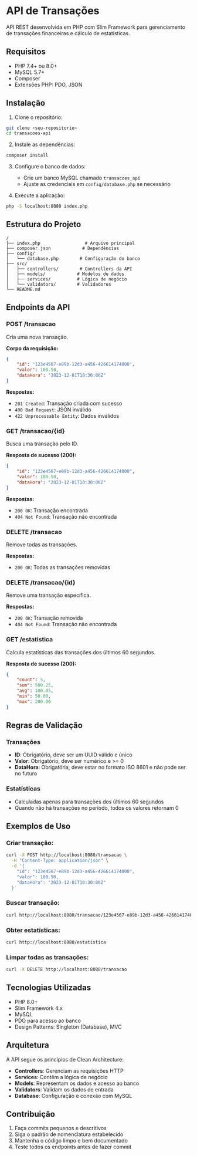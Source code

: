 # API de Transações

API REST desenvolvida em PHP com Slim Framework para gerenciamento de transações financeiras e cálculo de estatísticas.

## Requisitos

- PHP 7.4+ ou 8.0+
- MySQL 5.7+
- Composer
- Extensões PHP: PDO, JSON

## Instalação

1. Clone o repositório: 
```bash
git clone <seu-repositorio>
cd transacoes-api
```

2. Instale as dependências:
```bash
composer install
```

3. Configure o banco de dados:
   - Crie um banco MySQL chamado `transacoes_api`
   - Ajuste as credenciais em `config/database.php` se necessário

4. Execute a aplicação:
```bash
php -S localhost:8080 index.php
```

## Estrutura do Projeto

```
/
├── index.php                 # Arquivo principal
├── composer.json            # Dependências
├── config/
│   └── database.php        # Configuração do banco
├── src/
│   ├── controllers/        # Controllers da API
│   ├── models/            # Modelos de dados
│   ├── services/          # Lógica de negócio
│   └── validators/        # Validadores
└── README.md
```

## Endpoints da API

### POST /transacao
Cria uma nova transação.

**Corpo da requisição:**
```json
{
    "id": "123e4567-e89b-12d3-a456-426614174000",
    "valor": 100.50,
    "dataHora": "2023-12-01T10:30:00Z"
}
```

**Respostas:**
- `201 Created`: Transação criada com sucesso
- `400 Bad Request`: JSON inválido
- `422 Unprocessable Entity`: Dados inválidos

### GET /transacao/{id}
Busca uma transação pelo ID.

**Resposta de sucesso (200):**
```json
{
    "id": "123e4567-e89b-12d3-a456-426614174000",
    "valor": 100.50,
    "dataHora": "2023-12-01T10:30:00Z"
}
```

**Respostas:**
- `200 OK`: Transação encontrada
- `404 Not Found`: Transação não encontrada

### DELETE /transacao
Remove todas as transações.

**Respostas:**
- `200 OK`: Todas as transações removidas

### DELETE /transacao/{id}
Remove uma transação específica.

**Respostas:**
- `200 OK`: Transação removida
- `404 Not Found`: Transação não encontrada

### GET /estatistica
Calcula estatísticas das transações dos últimos 60 segundos.

**Resposta de sucesso (200):**
```json
{
    "count": 5,
    "sum": 500.25,
    "avg": 100.05,
    "min": 50.00,
    "max": 200.00
}
```

## Regras de Validação

### Transações
- **ID**: Obrigatório, deve ser um UUID válido e único
- **Valor**: Obrigatório, deve ser numérico e >= 0
- **DataHora**: Obrigatória, deve estar no formato ISO 8601 e não pode ser no futuro

### Estatísticas
- Calculadas apenas para transações dos últimos 60 segundos
- Quando não há transações no período, todos os valores retornam 0

## Exemplos de Uso

### Criar transação:
```bash
curl -X POST http://localhost:8080/transacao \
  -H "Content-Type: application/json" \
  -d '{
    "id": "123e4567-e89b-12d3-a456-426614174000",
    "valor": 100.50,
    "dataHora": "2023-12-01T10:30:00Z"
  }'
```

### Buscar transação:
```bash
curl http://localhost:8080/transacao/123e4567-e89b-12d3-a456-426614174000
```

### Obter estatísticas:
```bash
curl http://localhost:8080/estatistica
```

### Limpar todas as transações:
```bash
curl -X DELETE http://localhost:8080/transacao
```

## Tecnologias Utilizadas

- PHP 8.0+
- Slim Framework 4.x
- MySQL
- PDO para acesso ao banco
- Design Patterns: Singleton (Database), MVC

## Arquitetura

A API segue os princípios de Clean Architecture:

- **Controllers**: Gerenciam as requisições HTTP
- **Services**: Contêm a lógica de negócio
- **Models**: Representam os dados e acesso ao banco
- **Validators**: Validam os dados de entrada
- **Database**: Configuração e conexão com MySQL

## Contribuição

1. Faça commits pequenos e descritivos
2. Siga o padrão de nomenclatura estabelecido
3. Mantenha o código limpo e bem documentado
4. Teste todos os endpoints antes de fazer commit